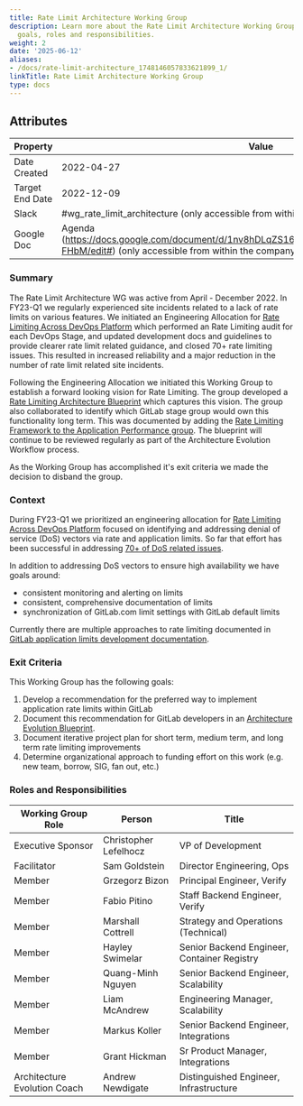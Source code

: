 ```yaml
---
title: Rate Limit Architecture Working Group
description: Learn more about the Rate Limit Architecture Working Group attributes,
  goals, roles and responsibilities.
weight: 2
date: '2025-06-12'
aliases:
- /docs/rate-limit-architecture_1748146057833621899_1/
linkTitle: Rate Limit Architecture Working Group
type: docs
---
```


## Attributes

| Property        | Value           |
|-----------------|-----------------|
| Date Created    | 2022-04-27 |
| Target End Date | 2022-12-09 |
| Slack           | #wg_rate_limit_architecture (only accessible from within the company) |
| Google Doc      | Agenda (https://docs.google.com/document/d/1nv8hDLqZS16yTa4M3FtdMQNOFM4dt4OXBGCPvp-FHbM/edit#) (only accessible from within the company) |

### Summary

The Rate Limit Architecture WG was active from April - December 2022.  In FY23-Q1 we regularly experienced site incidents related to a lack of rate limits on various features.  We initiated an Engineering Allocation for [Rate Limiting Across DevOps Platform](https://gitlab.com/gitlab-com/ops-sub-department/ops-engineering-management/-/issues/77) which performed an Rate Limiting audit for each DevOps Stage, and updated development docs and guidelines to provide clearer rate limit related guidance, and closed 70+ rate limiting issues.  This resulted in increased reliability and a major reduction in the number of rate limit related site incidents.

Following the Engineering Allocation we initiated this Working Group to establish a forward looking vision for Rate Limiting.  The group developed a [Rate Limiting Architecture Blueprint](https://docs.gitlab.com/ee/architecture/blueprints/rate_limiting/) which captures this vision.  The group also collaborated to identify which GitLab stage group would own this functionality long term.  This was documented by adding the [Rate Limiting Framework to the Application Performance group](https://gitlab.com/gitlab-com/www-gitlab-com/-/merge_requests/114123).  The blueprint will continue to be reviewed regularly as part of the Architecture Evolution Workflow process.

As the Working Group has accomplished it's exit criteria we made the decision to disband the group.

### Context

During FY23-Q1 we prioritized an engineering allocation for [Rate Limiting Across DevOps Platform](https://gitlab.com/gitlab-com/ops-sub-department/ops-engineering-management/-/issues/77) focused on identifying and addressing denial of service (DoS) vectors via rate and application limits.  So far that effort has been successful in addressing [70+ of DoS related issues](https://gitlab.com/dashboard/issues?scope=all&state=closed&label_name[]=availability%3A%3Alimit).

In addition to addressing DoS vectors to ensure high availability we have goals around:

- consistent monitoring and alerting on limits
- consistent, comprehensive documentation of limits
- synchronization of GitLab.com limit settings with GitLab default limits

Currently there are multiple approaches to rate limiting documented in [GitLab application limits development documentation](https://docs.gitlab.com/ee/development/application_limits.html).

### Exit Criteria

This Working Group has the following goals:

1. Develop a recommendation for the preferred way to implement application rate limits within GitLab
1. Document this recommendation for GitLab developers in an [Architecture Evolution Blueprint](/handbook/engineering/architecture/workflow/).
1. Document iterative project plan for short term, medium term, and long term rate limiting improvements
1. Determine organizational approach to funding effort on this work (e.g. new team, borrow, SIG, fan out, etc.)

### Roles and Responsibilities

| Working Group Role    | Person                | Title                          |
|-----------------------|-----------------------|--------------------------------|
| Executive Sponsor     | Christopher Lefelhocz | VP of Development            |
| Facilitator | Sam Goldstein | Director Engineering, Ops |
| Member | Grzegorz Bizon | Principal Engineer, Verify |
| Member | Fabio Pitino   | Staff Backend Engineer, Verify |
| Member | Marshall Cottrell | Strategy and Operations (Technical) |
| Member | Hayley Swimelar | Senior Backend Engineer, Container Registry|
| Member | Quang-Minh Nguyen | Senior Backend Engineer, Scalability |
| Member | Liam McAndrew | Engineering Manager, Scalability |
| Member | Markus Koller | Senior Backend Engineer, Integrations |
| Member | Grant Hickman | Sr Product Manager, Integrations |
| Architecture Evolution Coach | Andrew Newdigate | Distinguished Engineer, Infrastructure |
